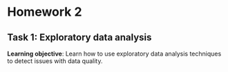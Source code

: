 # Homework 2

## Task 1: Exploratory data analysis
**Learning objective**: Learn how to use exploratory data analysis techniques to detect issues with data quality.



<!--stackedit_data:
eyJoaXN0b3J5IjpbNTQyNTc2NDY2XX0=
-->